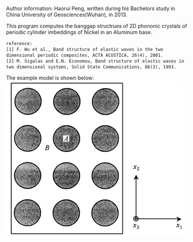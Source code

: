 Author information: Haorui Peng, written during his Bachelors study in China University of Geosciences(Wuhan), in 2013.

This program computes the banggap structrues of 2D phononic crystals of periodic cylinder imbeddings of Nickel in an Aluminum base.

	reference: 
 	[1] F. Wu et al., Band structure of elastic waves in the two dimensional periodic composites, ACTA ACUSTICA, 26(4), 2001.
	[2] M. Sigalas and E.N. Economou, Band structure of elastic waves in two dimensional systems, Solid State Communications, 86(3), 1993.

The example model is shown below:\
<img src="https://github.com/penghaorui/Phononic-Crystals/blob/main/plain_wave_expansion/Phononic_crystals.png"/>

